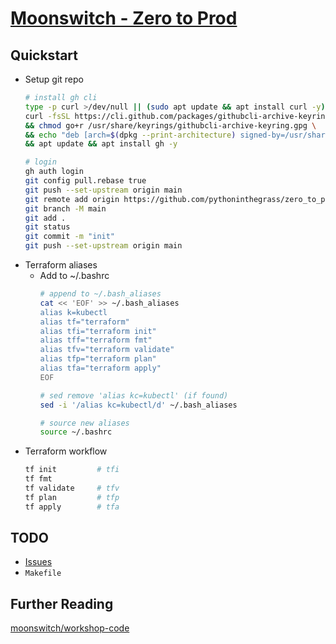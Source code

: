 # [Moonswitch - Zero to Prod](https://play.instruqt.com/moonswitch/invite/wymkew67tkza)
## Quickstart
* Setup git repo
    ```bash
    # install gh cli
    type -p curl >/dev/null || (sudo apt update && apt install curl -y)
    curl -fsSL https://cli.github.com/packages/githubcli-archive-keyring.gpg | dd of=/usr/share/keyrings/githubcli-archive-keyring.gpg \
    && chmod go+r /usr/share/keyrings/githubcli-archive-keyring.gpg \
    && echo "deb [arch=$(dpkg --print-architecture) signed-by=/usr/share/keyrings/githubcli-archive-keyring.gpg] https://cli.github.com/packages stable main" | tee /etc/apt/sources.list.d/github-cli.list > /dev/null \
    && apt update && apt install gh -y

    # login
    gh auth login
    git config pull.rebase true
    git push --set-upstream origin main
    git remote add origin https://github.com/pythoninthegrass/zero_to_prod.git
    git branch -M main
    git add .
    git status
    git commit -m "init"
    git push --set-upstream origin main
    ```
* Terraform aliases
  * Add to ~/.bashrc
    ```bash
    # append to ~/.bash_aliases
    cat << 'EOF' >> ~/.bash_aliases
    alias k=kubectl
    alias tf="terraform"
    alias tfi="terraform init"
    alias tff="terraform fmt"
    alias tfv="terraform validate"
    alias tfp="terraform plan"
    alias tfa="terraform apply"
    EOF

    # sed remove 'alias kc=kubectl' (if found)
    sed -i '/alias kc=kubectl/d' ~/.bash_aliases

    # source new aliases
    source ~/.bashrc
    ```
* Terraform workflow
    ```bash
    tf init         # tfi
    tf fmt
    tf validate     # tfv
    tf plan         # tfp
    tf apply        # tfa
    ```

## TODO
* [Issues](https://github.com/pythoninthegrass/zero_to_prod/issues)
* `Makefile`

## Further Reading
[moonswitch/workshop-code](https://github.com/moonswitch/workshop-code/tree/main)
